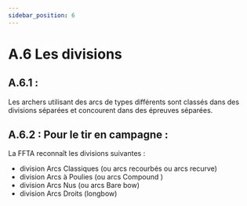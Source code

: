 ```yaml
---
sidebar_position: 6
---
```


# A.6 Les divisions

## A.6.1 : 

Les archers utilisant des arcs de types différents sont classés dans des divisions séparées et concourent dans des épreuves séparées. 

## A.6.2 : Pour le tir en campagne :

La FFTA reconnaît les divisions suivantes :

- division Arcs Classiques (ou arcs recourbés ou arcs recurve)
- division Arcs à Poulies (ou arcs Compound )
- division Arcs Nus (ou arcs Bare bow)
- division Arcs Droits (longbow)
